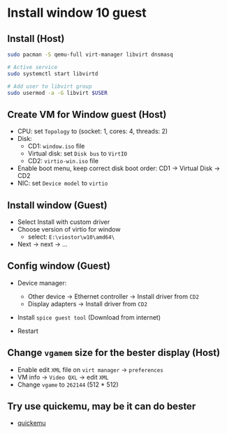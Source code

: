 # Install window 10 guest

## Install (Host)

```bash
sudo pacman -S qemu-full virt-manager libvirt dnsmasq

# Active service
sudo systemctl start libvirtd

# Add user to libvirt group
sudo usermod -a -G libvirt $USER
```

## Create VM for Window guest (Host)
- CPU: set `Topology` to (socket: 1, cores: 4, threads: 2)
- Disk:
    - CD1: `window.iso` file
    - Virtual disk: set `Disk bus` to `VirtIO`
    - CD2: `virtio-win.iso` file
- Enable boot menu, keep correct disk boot order: CD1 -> Virtual Disk -> CD2
- NIC: set `Device model` to `virtio`

## Install window (Guest)
- Select Install with custom driver
- Choose version of virtio for window
    - select: `E:\viostor\w10\amd64\`
- Next -> next -> ...

## Config window (Guest)
- Device manager:
    - Other device -> Ethernet controller -> Install driver from `CD2`
    - Display adapters -> Install driver from `CD2`

- Install `spice guest tool` (Download from internet)
- Restart

## Change `vgamem` size for the bester display (Host)
- Enable edit `XML` file on `virt manager` -> `preferences`
- VM info -> `Video QXL` -> edit `XML`
- Change `vgame` to `262144` (512 * 512)

## Try use quickemu, may be it can do bester
- [quickemu](https://github.com/quickemu-project/quickemu/wiki/04-Create-Windows-virtual-machines)
